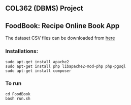 ## COL362 (DBMS) Project  
## FoodBook: Recipe Online Book App  


The dataset CSV files can be downloaded from [here](https://drive.google.com/drive/folders/1P3AdBdZ1gNqy3yyS8QA7-yG5jRne1Vy9?usp=sharing)

### Installations:
```
sudo apt-get install apache2
sudo apt-get install php libapache2-mod-php php-pgsql
sudo apt-get install composer
```

### To run
```
cd FoodBook
bash run.sh
```
